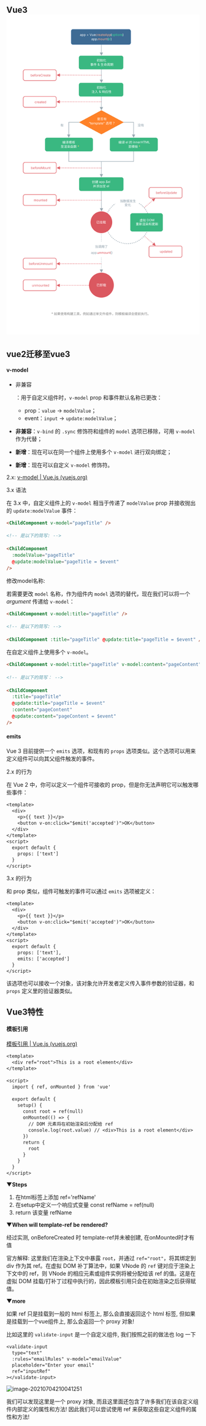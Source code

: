 ## Vue3![实例的生命周期](Vue3.assets/lifecycle.svg)





## vue2迁移至vue3



#### v-model

- 非兼容

  ：用于自定义组件时，`v-model` prop 和事件默认名称已更改：

  - prop：`value` -> `modelValue`；
  - event：`input` -> `update:modelValue`；

- **非兼容**：`v-bind` 的 `.sync` 修饰符和组件的 `model` 选项已移除，可用 `v-model` 作为代替；

- **新增**：现在可以在同一个组件上使用多个 `v-model` 进行双向绑定；

- **新增**：现在可以自定义 `v-model` 修饰符。



2.x: [v-model | Vue.js (vuejs.org)](https://v3.cn.vuejs.org/guide/migration/v-model.html#_2-x-语法)



3.x 语法

在 3.x 中，自定义组件上的 `v-model` 相当于传递了 `modelValue` prop 并接收抛出的 `update:modelValue` 事件：

```html
<ChildComponent v-model="pageTitle" />

<!-- 是以下的简写: -->

<ChildComponent
  :modelValue="pageTitle"
  @update:modelValue="pageTitle = $event"
/>
```



修改model名称:

若需要更改 `model` 名称，作为组件内 `model` 选项的替代，现在我们可以将一个 *argument* 传递给 `v-model`：

```html
<ChildComponent v-model:title="pageTitle" />

<!-- 是以下的简写: -->

<ChildComponent :title="pageTitle" @update:title="pageTitle = $event" />
```



在自定义组件上使用多个 `v-model`。

```html
<ChildComponent v-model:title="pageTitle" v-model:content="pageContent" />

<!-- 是以下的简写： -->

<ChildComponent
  :title="pageTitle"
  @update:title="pageTitle = $event"
  :content="pageContent"
  @update:content="pageContent = $event"
/>
```







#### emits

Vue 3 目前提供一个 `emits` 选项，和现有的 `props` 选项类似。这个选项可以用来定义组件可以向其父组件触发的事件。



2.x 的行为

在 Vue 2 中，你可以定义一个组件可接收的 prop，但是你无法声明它可以触发哪些事件：

```vue
<template>
  <div>
    <p>{{ text }}</p>
    <button v-on:click="$emit('accepted')">OK</button>
  </div>
</template>
<script>
  export default {
    props: ['text']
  }
</script>
```



3.x 的行为

和 prop 类似，组件可触发的事件可以通过 `emits` 选项被定义：

```vue
<template>
  <div>
    <p>{{ text }}</p>
    <button v-on:click="$emit('accepted')">OK</button>
  </div>
</template>
<script>
  export default {
    props: ['text'],
    emits: ['accepted']
  }
</script>
```

该选项也可以接收一个对象，该对象允许开发者定义传入事件参数的验证器，和 `props` 定义里的验证器类似。







## Vue3特性



#### 模板引用

[模板引用 | Vue.js (vuejs.org)](https://v3.cn.vuejs.org/guide/composition-api-template-refs.html#模板引用)



```vue
<template> 
  <div ref="root">This is a root element</div>
</template>

<script>
  import { ref, onMounted } from 'vue'

  export default {
    setup() {
      const root = ref(null)
      onMounted(() => {
        // DOM 元素将在初始渲染后分配给 ref
        console.log(root.value) // <div>This is a root element</div>
      })
      return {
        root
      }
    }
  }
</script>
```

**▼Steps**

1. 在html标签上添加 ref='refName'
2. 在setup中定义一个响应式变量  const refName = ref(null)
3. return 该变量 refName



**▼When will template-ref be rendered?**

经过实测, onBeforeCreated 时 template-ref并未被创建, 在onMounted时才有值

官方解释:  这里我们在渲染上下文中暴露 `root`，并通过 `ref="root"`，将其绑定到 div 作为其 ref。在虚拟 DOM 补丁算法中，如果 VNode 的 `ref` 键对应于渲染上下文中的 ref，则 VNode 的相应元素或组件实例将被分配给该 ref 的值。这是在虚拟 DOM 挂载/打补丁过程中执行的，因此模板引用只会在初始渲染之后获得赋值。





**▼more**

如果 ref 只是挂载到一般的 html 标签上, 那么会直接返回这个 html 标签, 但如果是挂载到一个vue组件上, 那么会返回一个 proxy 对象!

比如这里的 `validate-input` 是一个自定义组件, 我们按照之前的做法也 log 一下

```vue
<validate-input
  type="text"
  :rules="emailRules" v-model="emailValue"
  placeholder="Enter your email"
  ref="inputRef"
></validate-input>
```

 ![image-20210704210041251](D:\Study\FrontEnd\github_js_notes\FrontEnd_Notes\Vue学习\Vue3.assets\image-20210704210041251.png)

我们可以发现这里是一个 proxy 对象, 而且这里面还包含了许多我们在该自定义组件内部定义的属性和方法! 因此我们可以尝试使用 ref 来获取这些自定义组件的属性和方法! 





